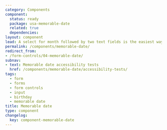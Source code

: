 ```yaml
---
category: Components
component:
  status: ready
  package: usa-memorable-date
  related: true
  dependencies:
layout: component
lead: A select for month followed by two text fields is the easiest way for users to enter most dates.
permalink: /components/memorable-date/
redirect_from:
- /form-controls/04-memorable-date/
subnav:
- text: Memorable date accessibility tests
  href: /components/memorable-date/accessibility-tests/
tags:
  - form
  - forms
  - form controls
  - input
  - birthday
  - memorable date
title: Memorable date
type: component
changelog:
  key: component-memorable-date
---
```

